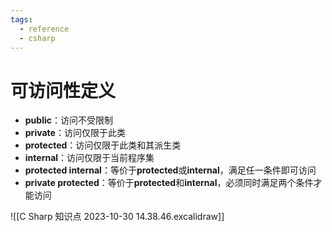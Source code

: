 ```yaml
---
tags:
  - reference
  - csharp
---
```

# 可访问性定义

- **public**：访问不受限制
- **private**：访问仅限于此类
- **protected**：访问仅限于此类和其派生类
- **internal**：访问仅限于当前程序集
- **protected internal**：等价于**protected**或**internal**，满足任一条件即可访问
- **private protected**：等价于**protected**和**internal**，必须同时满足两个条件才能访问

![[C Sharp 知识点 2023-10-30 14.38.46.excalidraw]]